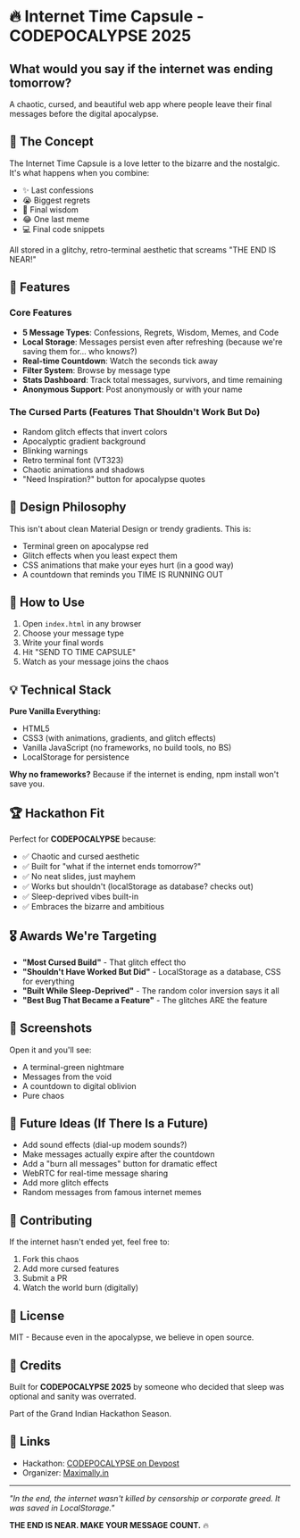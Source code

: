 # 🔥 Internet Time Capsule - CODEPOCALYPSE 2025

## What would you say if the internet was ending tomorrow?

A chaotic, cursed, and beautiful web app where people leave their final messages before the digital apocalypse.

## 🎯 The Concept

The Internet Time Capsule is a love letter to the bizarre and the nostalgic. It's what happens when you combine:
- ✨ Last confessions
- 😭 Biggest regrets  
- 🧠 Final wisdom
- 😂 One last meme
- 💻 Final code snippets

All stored in a glitchy, retro-terminal aesthetic that screams "THE END IS NEAR!"

## 🌟 Features

### Core Features
- **5 Message Types**: Confessions, Regrets, Wisdom, Memes, and Code
- **Local Storage**: Messages persist even after refreshing (because we're saving them for... who knows?)
- **Real-time Countdown**: Watch the seconds tick away
- **Filter System**: Browse by message type
- **Stats Dashboard**: Track total messages, survivors, and time remaining
- **Anonymous Support**: Post anonymously or with your name

### The Cursed Parts (Features That Shouldn't Work But Do)
- Random glitch effects that invert colors
- Apocalyptic gradient background
- Blinking warnings
- Retro terminal font (VT323)
- Chaotic animations and shadows
- "Need Inspiration?" button for apocalypse quotes

## 🎨 Design Philosophy

This isn't about clean Material Design or trendy gradients. This is:
- Terminal green on apocalypse red
- Glitch effects when you least expect them
- CSS animations that make your eyes hurt (in a good way)
- A countdown that reminds you TIME IS RUNNING OUT

## 🚀 How to Use

1. Open `index.html` in any browser
2. Choose your message type
3. Write your final words
4. Hit "SEND TO TIME CAPSULE"
5. Watch as your message joins the chaos

## 💡 Technical Stack

**Pure Vanilla Everything:**
- HTML5
- CSS3 (with animations, gradients, and glitch effects)
- Vanilla JavaScript (no frameworks, no build tools, no BS)
- LocalStorage for persistence

**Why no frameworks?** Because if the internet is ending, npm install won't save you.

## 🏆 Hackathon Fit

Perfect for **CODEPOCALYPSE** because:
- ✅ Chaotic and cursed aesthetic
- ✅ Built for "what if the internet ends tomorrow?"
- ✅ No neat slides, just mayhem
- ✅ Works but shouldn't (localStorage as database? checks out)
- ✅ Sleep-deprived vibes built-in
- ✅ Embraces the bizarre and ambitious

## 🎖️ Awards We're Targeting

- **"Most Cursed Build"** - That glitch effect tho
- **"Shouldn't Have Worked But Did"** - LocalStorage as a database, CSS for everything
- **"Built While Sleep-Deprived"** - The random color inversion says it all
- **"Best Bug That Became a Feature"** - The glitches ARE the feature

## 📸 Screenshots

Open it and you'll see:
- A terminal-green nightmare
- Messages from the void
- A countdown to digital oblivion
- Pure chaos

## 🔮 Future Ideas (If There Is a Future)

- Add sound effects (dial-up modem sounds?)
- Make messages actually expire after the countdown
- Add a "burn all messages" button for dramatic effect
- WebRTC for real-time message sharing
- Add more glitch effects
- Random messages from famous internet memes

## 🤝 Contributing

If the internet hasn't ended yet, feel free to:
1. Fork this chaos
2. Add more cursed features
3. Submit a PR
4. Watch the world burn (digitally)

## 📜 License

MIT - Because even in the apocalypse, we believe in open source.

## 🙏 Credits

Built for **CODEPOCALYPSE 2025** by someone who decided that sleep was optional and sanity was overrated.

Part of the Grand Indian Hackathon Season.

## 🔗 Links

- Hackathon: [CODEPOCALYPSE on Devpost](https://codepocalypse.devpost.com/)
- Organizer: [Maximally.in](https://maximally.in)

---

*"In the end, the internet wasn't killed by censorship or corporate greed. It was saved in LocalStorage."* 

**THE END IS NEAR. MAKE YOUR MESSAGE COUNT.** 🔥
